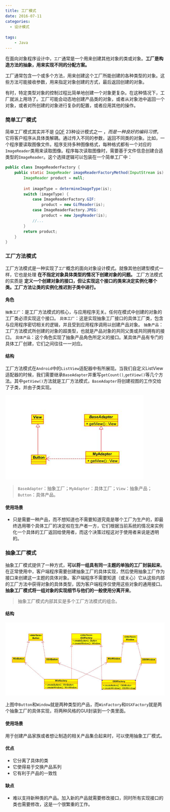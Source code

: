 ```yaml
---
title: 工厂模式
date: 2016-07-11
categories:
  - 设计模式

tags:
    - Java
---
```


在面向对象程序设计中，`工厂`通常是一个用来创建其他对象的类或对象。**工厂是构造方法的抽象，用来实现不同的分配方案。**

工厂通常包含一个或多个方法，用来创建这个工厂所能创建的各种类型的对象。这些方法可能接收参数，用来指定对象创建的方式，最后返回创建的对象。

有时，特定类型对象的控制过程比简单地创建一个对象更复杂。在这种情况下，工厂就派上用场了。工厂可能会动态地创建产品类的对象，或者从对象池中返回一个对象，或者对所创建的对象进行复杂的配置，或者应用其他的操作。

<!--more-->

### 简单工厂模式

简单工厂模式其实并不是 [GOF](https://zh.wikipedia.org/wiki/%E8%AE%BE%E8%AE%A1%E6%A8%A1%E5%BC%8F%EF%BC%9A%E5%8F%AF%E5%A4%8D%E7%94%A8%E9%9D%A2%E5%90%91%E5%AF%B9%E8%B1%A1%E8%BD%AF%E4%BB%B6%E7%9A%84%E5%9F%BA%E7%A1%80) 23种设计模式之一 ，*而是一种良好的编码习惯*，它将客户程序从具体类解耦。通过传入不同的参数，返回不同类的对象。比如，一个程序要读取图像文件。程序支持多种图像格式，每种格式都有一个对应的`ImageReader`类用来读取图像。程序每次读取图像时，需要基于文件信息创建合适类型的`ImageReader`。这个选择逻辑可以包装在一个简单工厂中：

```Java
public class ImageReaderFactory {
    public static ImageReader imageReaderFactoryMethod(InputStream is) {
        ImageReader product = null;

        int imageType = determineImageType(is);
        switch (imageType) {
            case ImageReaderFactory.GIF:
                product = new GifReader(is);
            case ImageReaderFactory.JPEG:
                product = new JpegReader(is);
            //...
        }
        return product;
    }
}
```

### 工厂方法模式

工厂方法模式是一种实现了`工厂`概念的面向对象设计模式。就像其他创建型模式一样，它也是处理 **在不指定对象具体类型的情况下创建对象的问题。** 工厂方法模式的实质是 **定义一个创建对象的接口，但让实现这个接口的类来决定实例化哪个类。工厂方法让类的实例化推迟到子类中进行。**

#### 角色

`抽象工厂`：是工厂方法模式的核心，与应用程序无关。任何在模式中创建的对象的工厂类必须实现这个接口。
`具体工厂`：这是实现抽象工厂接口的具体工厂类，包含与应用程序密切相关的逻辑，并且受到应用程序调用以创建产品对象。
`抽象产品`：工厂方法模式所创建的对象的超类型，也就是产品对象的共同父类或共同拥有的接口。
`具体产品`：这个角色实现了抽象产品角色所定义的接口。某具体产品有专门的具体工厂创建，它们之间往往一一对应。

#### 结构

工厂方法模式在`Android`中的`ListView`适配器中有所展现。当我们自定义ListView适配器的时候，我们需要继承`BaseAdapter`并重写`getCount()`,`getView()`等几个方法。其中`getView()`方法就是工厂方法模式，`BaseAdapter`将创建视图的工作交给了子类，并由子类实现。

![](pattern-factory-method.jpg)

> `BaseAdapter`：抽象工厂；`MyAdapter`：具体工厂；`View`：抽象产品；`Button`：具体产品。

#### 使用场景

  - 只是需要一种产品，而不想知道也不需要知道究竟是哪个工厂为生产的，即最终选用哪个具体工厂的决定权在生产者一方，它们根据当前系统的情况来实例化一个具体的工厂返回给使用者，而这个决策过程这对于使用者来说是透明的。

### 抽象工厂模式

抽象工厂模式提供了一种方式，**可以将一组具有同一主题的单独的工厂封装起来**。在正常使用中，客户端程序需要创建抽象工厂的具体实现，然后使用抽象工厂作为接口来创建这一主题的具体对象。客户端程序不需要知道（或关心）它从这些内部的工厂方法中获得对象的具体类型，因为客户端程序仅使用这些对象的通用接口。**抽象工厂模式将一组对象的实现细节与他们的一般使用分离开来**。

> 抽象工厂模式内部其实是多个工厂方法模式的组合。

#### 结构

![](pattern-factory-abstract.jpg)

上图中`Button`和`Window`就是两种类型的产品，而`WinFactory`和`OSXFactory`就是两个抽象工厂的具体实现，将两种风格的GUI封装到一个类里面。

#### 使用场景

  用于创建产品家族或者想让制造的相关产品集合起来时，可以使用抽象工厂模式。

#### 优点

  - 它分离了具体的类
  - 它使得易于交换产品系列
  - 它有利于产品的一致性

#### 缺点

  - 难以支持新种类的产品。加入新的产品就需要修改接口，同时所有实现接口的类也需要修改，这是一个很繁重的工作。
